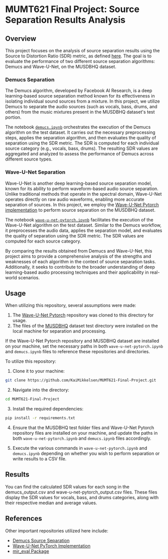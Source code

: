 
# MUMT621 Final Project: Source Separation Results Analysis

## Overview

This project focuses on the analysis of source separation results using the Source to Distortion Ratio (SDR) metric, as defined [here](https://ieeexplore.ieee.org/document/1643671). The goal is to evaluate the performance of two different source separation algorithms: Demucs and Wave-U-Net, on the MUSDBHQ dataset.

### Demucs Separation
The Demucs algorithm, developed by Facebook AI Research, is a deep learning-based source separation method known for its effectiveness in isolating individual sound sources from a mixture. In this project, we utilize Demucs to separate the audio sources (such as vocals, bass, drums, and others) from the music mixtures present in the MUSDBHQ dataset's test portion.

The notebook [`demucs.ipynb`](demucs.ipynb) orchestrates the execution of the Demucs algorithm on the test dataset. It carries out the necessary preprocessing steps, applies the separation algorithm, and then evaluates the quality of separation using the SDR metric. The SDR is computed for each individual source category (e.g., vocals, bass, drums). The resulting SDR values are aggregated and analyzed to assess the performance of Demucs across different source types.

### Wave-U-Net Separation
Wave-U-Net is another deep learning-based source separation model, known for its ability to perform waveform-based audio source separation. Unlike traditional methods that operate in the spectral domain, Wave-U-Net operates directly on raw audio waveforms, enabling more accurate separation of sources. In this project, we employ the [Wave-U-Net Pytorch implementation](https://github.com/f90/Wave-U-Net-Pytorch) to perform source separation on the MUSDBHQ dataset.

The notebook [`wave-u-net-pytorch.ipynb`](wave-u-net-pytorch.ipynb) facilitates the execution of the Wave-U-Net algorithm on the test dataset. Similar to the Demucs workflow, it preprocesses the audio data, applies the separation model, and evaluates the quality of separation using the SDR metric. The SDR values are computed for each source category.

By comparing the results obtained from Demucs and Wave-U-Net, this project aims to provide a comprehensive analysis of the strengths and weaknesses of each algorithm in the context of source separation tasks. Additionally, it seeks to contribute to the broader understanding of deep learning-based audio processing techniques and their applicability in real-world scenarios.

## Usage

When utilizing this repository, several assumptions were made:

1. The [Wave-U-Net Pytorch](https://github.com/f90/Wave-U-Net-Pytorch) repository was cloned to this directory for usage.
2. The files of the [MUSDBHQ](https://sigsep.github.io/datasets/musdb.html#musdb18-compressed-stems) dataset test directory were installed on the local machine for separation and processing.

If the Wave-U-Net Pytorch repository and MUSDBHQ dataset are installed on your machine, set the necessary paths in both `wave-u-net-pytorch.ipynb` and `demucs.ipynb` files to reference these repositories and directories.

To utilize this repository:

1. Clone it to your machine:

```bash
git clone https://github.com/KaiMikkelsen/MUMT621-Final-Project.git
```

2. Navigate into the directory:

```bash
cd MUMT621-Final-Project
```

3. Install the required dependencies:

```bash
pip install -r requirements.txt
```

4. Ensure that the MUSDBHQ test folder files and Wave-U-Net Pytorch repository files are installed on your machine, and update the paths in both `wave-u-net-pytorch.ipynb` and `demucs.ipynb` files accordingly.

5. Execute the various commands in `wave-u-net-pytorch.ipynb` and `demucs.ipynb` depending on whether you wish to perform separation or write results to a CSV file.

## Results

You can find the calculated SDR values for each song in the demucs_output.csv and wave-u-net-pytorch_output.csv files. These files display the SDR values for vocals, bass, and drums categories, along with their respective median and average values.


## References

Other important repositories utilized here include:

- [Demucs Source Separation](https://github.com/facebookresearch/demucs?tab=readme-ov-file)
- [Wave-U-Net PyTorch Implementation](https://github.com/f90/Wave-U-Net-Pytorch)
- [mir_eval Package](https://github.com/craffel/mir_eval)

